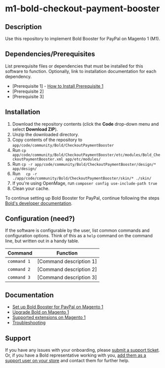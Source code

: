 # m1-bold-checkout-payment-booster

## Description

Use this repository to implement Bold Booster for PayPal on Magento 1 (M1).

## Dependencies/Prerequisites

List prerequisite files or dependencies that must be installed for this software to function. Optionally, link to installation documentation for each dependency.

* [Prerequisite 1] - [How to Install Prerequisite 1](https://lmgtfy.app/)
* [Prerequisite 2]
* [Prerequisite 3]


## Installation

1. Download the repository contents (click the **Code** drop-down menu and select **Download ZIP**).
2. Unzip the downloaded directory.
3. Copy contents of the repository to `app/code/community/Bold/CheckoutPaymentBooster`
4. Run `cp app/code/community/Bold/CheckoutPaymentBooster/etc/modules/Bold_CheckoutPaymentBooster.xml app/etc/modules/`
5. Run `cp -r app/code/community/Bold/CheckoutPaymentBooster/design/* app/design/`
6. Run `  cp -r ./app/code/community/Bold/CheckoutPaymentBooster/skin/* ./skin/`
7. If you're using OpenMage, run `composer config use-include-path true`
8. Clean your cache.

To continue setting up Bold Booster for PayPal, continue following the steps [Bold's developer documentation](https://developer.boldcommerce.com/guides/checkout/bold-boosters/m1-bold-booster-for-paypal#step-3-complete-bold-booster-for-paypal-onboarding).

## Configuration (need?)

If the software is configurable by the user, list common commands and configuration options. Think of this as a `help` command on the command line, but written out in a handy table.

| Command     | Function                |
| ----------- | ----------------------- |
| `command 1` | [Command description 1] |
| `command 2` | [Command description 2] |
| `command 3` | [Command description 3] |

## Documentation

* [Set up Bold Booster for PayPal on Magento 1](https://developer.boldcommerce.com/guides/checkout/bold-boosters/m1-bold-booster-for-paypal)
* [Upgrade Bold on Magento 1](https://developer.boldcommerce.com/guides/platform-integration/magento-1/versions)
* [Supported extensions on Magento 1](https://developer.boldcommerce.com/guides/platform-integration/magento-1/extensions)
* [Troubleshooting](https://developer.boldcommerce.com/guides/platform-integration/magento-1/troubleshooting)

## Support

If you have any issues with your onboarding, please [submit a support ticket](https://support.boldcommerce.com/hc/en-us/requests/new?ticket_form_id=1900000280347). Or, if you have a Bold representative working with you, [add them as a support user on your store](https://support.boldcommerce.com/hc/en-us/articles/16250051240596-Invite-or-Deactivate-a-User-in-Account-Center) and contact them for further help.